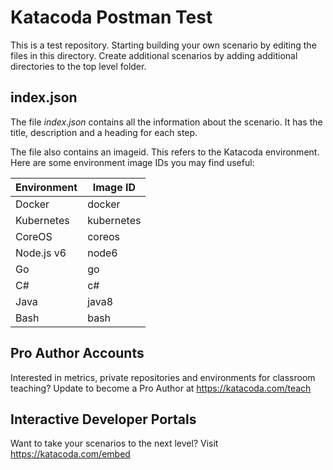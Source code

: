 # Katacoda Postman Test
This is a test repository. Starting building your own scenario by editing the files in this directory. Create additional scenarios by adding additional directories to the top level folder.


## index.json
The file _index.json_ contains all the information about the scenario. It has the title, description and a heading for each step.

The file also contains an imageid. This refers to the Katacoda environment. Here are some environment image IDs you may find useful:

| **Environment**  | **Image ID**  |
|------------------|---------------|
| Docker           | docker        |
| Kubernetes       | kubernetes    |
| CoreOS           | coreos        |
| Node.js v6       | node6         |
| Go               | go            |
| C#               | c#            |
| Java             | java8         |
| Bash             | bash          |

## Pro Author Accounts
Interested in metrics, private repositories and environments for classroom teaching? Update to become a Pro Author at https://katacoda.com/teach

## Interactive Developer Portals
Want to take your scenarios to the next level? Visit https://katacoda.com/embed
